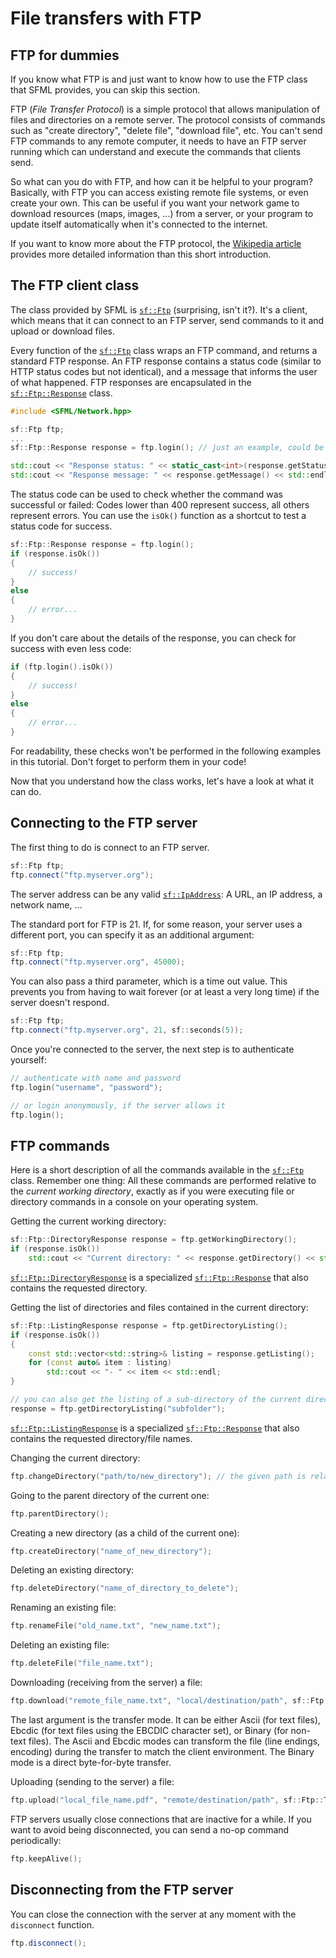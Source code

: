 # File transfers with FTP

## FTP for dummies

If you know what FTP is and just want to know how to use the FTP class that SFML provides, you can skip this section.

FTP (_File Transfer Protocol_) is a simple protocol that allows manipulation of files and directories on a remote server.
The protocol consists of commands such as "create directory", "delete file", "download file", etc.
You can't send FTP commands to any remote computer, it needs to have an FTP server running which can understand and execute the commands that clients send.

So what can you do with FTP, and how can it be helpful to your program? Basically, with FTP you can access existing remote file systems, or even create your own.
This can be useful if you want your network game to download resources (maps, images, ...) from a server, or your program to update itself automatically when it's connected to the internet.

If you want to know more about the FTP protocol, the [Wikipedia article](http://en.wikipedia.org/wiki/File_Transfer_Protocol "FTP on wikipedia") provides more detailed information than this short introduction.

## The FTP client class

The class provided by SFML is [`sf::Ftp`](https://www.sfml-dev.org/documentation/3.0.0/classsf_1_1Ftp.php "sf::Ftp documentation") (surprising, isn't it?).
It's a client, which means that it can connect to an FTP server, send commands to it and upload or download files.

Every function of the [`sf::Ftp`](https://www.sfml-dev.org/documentation/3.0.0/classsf_1_1Ftp.php "sf::Ftp documentation") class wraps an FTP command, and returns a standard FTP response.
An FTP response contains a status code (similar to HTTP status codes but not identical), and a message that informs the user of what happened.
FTP responses are encapsulated in the [`sf::Ftp::Response`](https://www.sfml-dev.org/documentation/3.0.0/classsf_1_1Ftp_1_1Response.php "sf::Ftp::Response documentation") class.

```cpp
#include <SFML/Network.hpp>

sf::Ftp ftp;
...
sf::Ftp::Response response = ftp.login(); // just an example, could be any function

std::cout << "Response status: " << static_cast<int>(response.getStatus()) << std::endl;
std::cout << "Response message: " << response.getMessage() << std::endl;
```

The status code can be used to check whether the command was successful or failed: Codes lower than 400 represent success, all others represent errors.
You can use the `isOk()` function as a shortcut to test a status code for success.

```cpp
sf::Ftp::Response response = ftp.login();
if (response.isOk())
{
    // success!
}
else
{
    // error...
}
```

If you don't care about the details of the response, you can check for success with even less code:

```cpp
if (ftp.login().isOk())
{
    // success!
}
else
{
    // error...
}
```

For readability, these checks won't be performed in the following examples in this tutorial.
Don't forget to perform them in your code!

Now that you understand how the class works, let's have a look at what it can do.

## Connecting to the FTP server

The first thing to do is connect to an FTP server.

```cpp
sf::Ftp ftp;
ftp.connect("ftp.myserver.org");
```

The server address can be any valid [`sf::IpAddress`](https://www.sfml-dev.org/documentation/3.0.0/classsf_1_1IpAddress.php "sf::IpAddress documentation"): A URL, an IP address, a network name, ...

The standard port for FTP is 21.
If, for some reason, your server uses a different port, you can specify it as an additional argument:

```cpp
sf::Ftp ftp;
ftp.connect("ftp.myserver.org", 45000);
```

You can also pass a third parameter, which is a time out value.
This prevents you from having to wait forever (or at least a very long time) if the server doesn't respond.

```cpp
sf::Ftp ftp;
ftp.connect("ftp.myserver.org", 21, sf::seconds(5));
```

Once you're connected to the server, the next step is to authenticate yourself:

```cpp
// authenticate with name and password
ftp.login("username", "password");

// or login anonymously, if the server allows it
ftp.login();
```

## FTP commands

Here is a short description of all the commands available in the [`sf::Ftp`](https://www.sfml-dev.org/documentation/3.0.0/classsf_1_1Ftp.php "sf::Ftp documentation") class.
Remember one thing: All these commands are performed relative to the *current working directory*, exactly as if you were executing file or directory commands in a console on your operating system.

Getting the current working directory:

```cpp
sf::Ftp::DirectoryResponse response = ftp.getWorkingDirectory();
if (response.isOk())
    std::cout << "Current directory: " << response.getDirectory() << std::endl;
```

[`sf::Ftp::DirectoryResponse`](https://www.sfml-dev.org/documentation/3.0.0/classsf_1_1Ftp_1_1DirectoryResponse.php "sf::Ftp::DirectoryResponse documentation") is a specialized [`sf::Ftp::Response`](https://www.sfml-dev.org/documentation/3.0.0/classsf_1_1Ftp_1_1Response.php "sf::Ftp::Response documentation") that also contains the requested directory.

Getting the list of directories and files contained in the current directory:

```cpp
sf::Ftp::ListingResponse response = ftp.getDirectoryListing();
if (response.isOk())
{
    const std::vector<std::string>& listing = response.getListing();
    for (const auto& item : listing)
        std::cout << "- " << item << std::endl;
}

// you can also get the listing of a sub-directory of the current directory:
response = ftp.getDirectoryListing("subfolder");
```

[`sf::Ftp::ListingResponse`](https://www.sfml-dev.org/documentation/3.0.0/classsf_1_1Ftp_1_1ListingResponse.php "sf::Ftp::ListingResponse documentation") is a specialized [`sf::Ftp::Response`](https://www.sfml-dev.org/documentation/3.0.0/classsf_1_1Ftp_1_1Response.php "sf::Ftp::Response documentation") that also contains the requested directory/file names.

Changing the current directory:

```cpp
ftp.changeDirectory("path/to/new_directory"); // the given path is relative to the current directory
```

Going to the parent directory of the current one:

```cpp
ftp.parentDirectory();
```

Creating a new directory (as a child of the current one):

```cpp
ftp.createDirectory("name_of_new_directory");
```

Deleting an existing directory:

```cpp
ftp.deleteDirectory("name_of_directory_to_delete");
```

Renaming an existing file:

```cpp
ftp.renameFile("old_name.txt", "new_name.txt");
```

Deleting an existing file:

```cpp
ftp.deleteFile("file_name.txt");
```

Downloading (receiving from the server) a file:

```cpp
ftp.download("remote_file_name.txt", "local/destination/path", sf::Ftp::TransferMode::Ascii);
```

The last argument is the transfer mode.
It can be either Ascii (for text files), Ebcdic (for text files using the EBCDIC character set), or Binary (for non-text files).
The Ascii and Ebcdic modes can transform the file (line endings, encoding) during the transfer to match the client environment.
The Binary mode is a direct byte-for-byte transfer.

Uploading (sending to the server) a file:

```cpp
ftp.upload("local_file_name.pdf", "remote/destination/path", sf::Ftp::TransferMode::Binary);
```

FTP servers usually close connections that are inactive for a while.
If you want to avoid being disconnected, you can send a no-op command periodically:

```cpp
ftp.keepAlive();
```

## Disconnecting from the FTP server

You can close the connection with the server at any moment with the `disconnect` function.

```cpp
ftp.disconnect();
```
